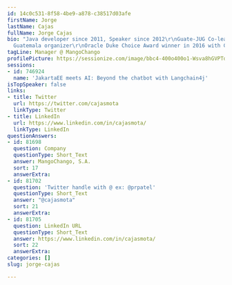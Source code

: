 ```yaml
---
id: 14c0c531-8f58-4be9-a878-c38517d03afe
firstName: Jorge
lastName: Cajas
fullName: Jorge Cajas
bio: "Java developer since 2011, Speaker since 2012\r\nGuate-JUG Co-leader and JConf
  Guatemala organizer\r\nOracle Duke Choice Award winner in 2016 with Guate-JUG\r\n"
tagLine: Manager @ MangoChango
profilePicture: https://sessionize.com/image/bbc4-400o400o1-Wsva8hGVPTdXE2mTwSNr1u.jpg
sessions:
- id: 746924
  name: 'JakartaEE meets AI: Beyond the chatbot with Langchain4j'
isTopSpeaker: false
links:
- title: Twitter
  url: https://twitter.com/cajasmota
  linkType: Twitter
- title: LinkedIn
  url: https://www.linkedin.com/in/cajasmota/
  linkType: LinkedIn
questionAnswers:
- id: 81698
  question: Company
  questionType: Short_Text
  answer: MangoChango, S.A.
  sort: 17
  answerExtra:
- id: 81702
  question: 'Twitter handle with @ ex: @prpatel'
  questionType: Short_Text
  answer: "@cajasmota"
  sort: 21
  answerExtra:
- id: 81705
  question: LinkedIn URL
  questionType: Short_Text
  answer: https://www.linkedin.com/in/cajasmota/
  sort: 22
  answerExtra:
categories: []
slug: jorge-cajas

---
```

